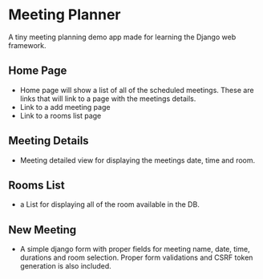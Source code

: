 # Meeting Planner
A tiny meeting planning demo app made for learning the Django web framework.

## Home Page

- Home page will show a list of all of the scheduled meetings. These are links that will link to a page with the meetings details. 
- Link to a add meeting page 
- Link to a rooms list page

## Meeting Details
- Meeting detailed view for displaying the meetings date, time and room.

## Rooms List 
- a List for displaying all of the room available in the DB.

## New Meeting 
- A simple django form with proper fields for meeting name, date, time, durations and room selection. Proper form validations and CSRF token generation is also included.



